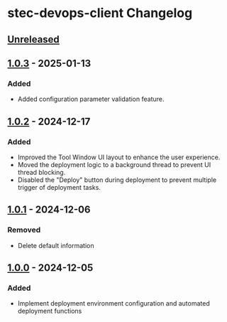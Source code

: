 <!-- Keep a Changelog guide -> https://keepachangelog.com -->

# stec-devops-client Changelog

## [Unreleased]

## [1.0.3] - 2025-01-13

### Added
- Added configuration parameter validation feature.

## [1.0.2] - 2024-12-17

### Added

- Improved the Tool Window UI layout to enhance the user experience.
- Moved the deployment logic to a background thread to prevent UI thread blocking.
- Disabled the "Deploy" button during deployment to prevent multiple trigger of deployment tasks.

## [1.0.1] - 2024-12-06

### Removed

- Delete default information

## [1.0.0] - 2024-12-05

### Added

- Implement deployment environment configuration and automated deployment functions

[Unreleased]: https://github.com/prettycurious/stec-devops-client/compare/1.0.2...HEAD
[1.0.3]: https://github.com/prettycurious/stec-devops-client/compare/1.0.2...1.0.3
[1.0.2]: https://github.com/prettycurious/stec-devops-client/compare/1.0.1...1.0.2
[1.0.1]: https://github.com/prettycurious/stec-devops-client/compare/1.0.0...1.0.1
[1.0.0]: https://github.com/prettycurious/stec-devops-client/releases/tag/1.0.0
